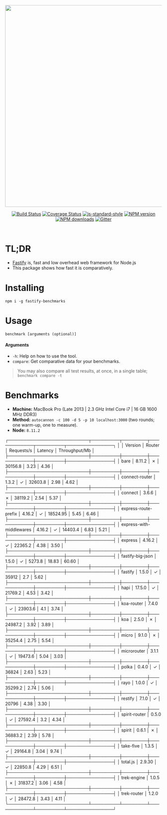 <div align="center">
<img src="https://github.com/fastify/graphics/raw/master/full-logo.png" width="650" height="auto"/>
</div>

<div align="center">

[![Build Status](https://travis-ci.org/fastify/fastify.svg?branch=master)](https://travis-ci.org/fastify/fastify)
[![Coverage Status](https://coveralls.io/repos/github/fastify/fastify/badge.svg?branch=master)](https://coveralls.io/github/fastify/fastify?branch=master)
[![js-standard-style](https://img.shields.io/badge/code%20style-standard-brightgreen.svg?style=flat)](http://standardjs.com/)
[![NPM version](https://img.shields.io/npm/v/fastify.svg?style=flat)](https://www.npmjs.com/package/fastify)
[![NPM downloads](https://img.shields.io/npm/dm/fastify.svg?style=flat)](https://www.npmjs.com/package/fastify) [![Gitter](https://badges.gitter.im/gitterHQ/gitter.svg)](https://gitter.im/fastify)
</div>
<br />

# TL;DR

* [Fastify](https://github.com/fastify/fastify) is, fast and low overhead web framework for Node.js
* This package shows how fast it is comparatively.

# Installing

```
npm i -g fastify-benchmarks
```

# Usage

```
benchmark [arguments (optional)]
```

#### Arguments

* `-h`: Help on how to use the tool.
* `compare`: Get comparative data for your benchmarks.

> You may also compare all test results, at once, in a single table; `benchmark compare -t`

# Benchmarks

* __Machine:__ MacBook Pro (Late 2013 | 2.3 GHz Intel Core i7 | 16 GB 1600 MHz DDR3)
* __Method:__ `autocannon -c 100 -d 5 -p 10 localhost:3000` (two rounds; one warm-up, one to measure).
* __Node:__ `8.11.2`


┌──────────────────────────┬─────────┬────────┬────────────┬─────────┬───────────────┐
│                          │ Version │ Router │ Requests/s │ Latency │ Throughput/Mb │
├──────────────────────────┼─────────┼────────┼────────────┼─────────┼───────────────┤
│ bare                     │ 8.11.2  │ ✗      │ 30156.8    │ 3.23    │ 4.36          │
├──────────────────────────┼─────────┼────────┼────────────┼─────────┼───────────────┤
│ connect-router           │ 1.3.2   │ ✓      │ 32603.8    │ 2.98    │ 4.62          │
├──────────────────────────┼─────────┼────────┼────────────┼─────────┼───────────────┤
│ connect                  │ 3.6.6   │ ✗      │ 38119.2    │ 2.54    │ 5.37          │
├──────────────────────────┼─────────┼────────┼────────────┼─────────┼───────────────┤
│ express-route-prefix     │ 4.16.2  │ ✓      │ 18524.95   │ 5.45    │ 6.46          │
├──────────────────────────┼─────────┼────────┼────────────┼─────────┼───────────────┤
│ express-with-middlewares │ 4.16.2  │ ✓      │ 14403.4    │ 6.83    │ 5.21          │
├──────────────────────────┼─────────┼────────┼────────────┼─────────┼───────────────┤
│ express                  │ 4.16.2  │ ✓      │ 22365.2    │ 4.38    │ 3.50          │
├──────────────────────────┼─────────┼────────┼────────────┼─────────┼───────────────┤
│ fastify-big-json         │ 1.5.0   │ ✓      │ 5273.8     │ 18.83   │ 60.60         │
├──────────────────────────┼─────────┼────────┼────────────┼─────────┼───────────────┤
│ fastify                  │ 1.5.0   │ ✓      │ 35912      │ 2.7     │ 5.62          │
├──────────────────────────┼─────────┼────────┼────────────┼─────────┼───────────────┤
│ hapi                     │ 17.5.0  │ ✓      │ 21769.2    │ 4.53    │ 3.42          │
├──────────────────────────┼─────────┼────────┼────────────┼─────────┼───────────────┤
│ koa-router               │ 7.4.0   │ ✓      │ 23903.6    │ 4.1     │ 3.74          │
├──────────────────────────┼─────────┼────────┼────────────┼─────────┼───────────────┤
│ koa                      │ 2.5.0   │ ✗      │ 24987.2    │ 3.92    │ 3.89          │
├──────────────────────────┼─────────┼────────┼────────────┼─────────┼───────────────┤
│ micro                    │ 9.1.0   │ ✗      │ 35254.4    │ 2.75    │ 5.54          │
├──────────────────────────┼─────────┼────────┼────────────┼─────────┼───────────────┤
│ microrouter              │ 3.1.1   │ ✓      │ 19473.6    │ 5.04    │ 3.03          │
├──────────────────────────┼─────────┼────────┼────────────┼─────────┼───────────────┤
│ polka                    │ 0.4.0   │ ✓      │ 36824      │ 2.63    │ 5.23          │
├──────────────────────────┼─────────┼────────┼────────────┼─────────┼───────────────┤
│ rayo                     │ 1.0.0   │ ✓      │ 35299.2    │ 2.74    │ 5.06          │
├──────────────────────────┼─────────┼────────┼────────────┼─────────┼───────────────┤
│ restify                  │ 7.1.0   │ ✓      │ 20796      │ 4.38    │ 3.30          │
├──────────────────────────┼─────────┼────────┼────────────┼─────────┼───────────────┤
│ spirit-router            │ 0.5.0   │ ✓      │ 27592.4    │ 3.2     │ 4.34          │
├──────────────────────────┼─────────┼────────┼────────────┼─────────┼───────────────┤
│ spirit                   │ 0.6.1   │ ✗      │ 36883.2    │ 2.39    │ 5.78          │
├──────────────────────────┼─────────┼────────┼────────────┼─────────┼───────────────┤
│ take-five                │ 1.3.5   │ ✓      │ 29164.8    │ 3.04    │ 9.74          │
├──────────────────────────┼─────────┼────────┼────────────┼─────────┼───────────────┤
│ total.js                 │ 2.9.30  │ ✓      │ 22850.8    │ 4.29    │ 6.51          │
├──────────────────────────┼─────────┼────────┼────────────┼─────────┼───────────────┤
│ trek-engine              │ 1.0.5   │ ✗      │ 31837.2    │ 3.06    │ 4.58          │
├──────────────────────────┼─────────┼────────┼────────────┼─────────┼───────────────┤
│ trek-router              │ 1.2.0   │ ✓      │ 28472.8    │ 3.43    │ 4.11          │
└──────────────────────────┴─────────┴────────┴────────────┴─────────┴───────────────┘
